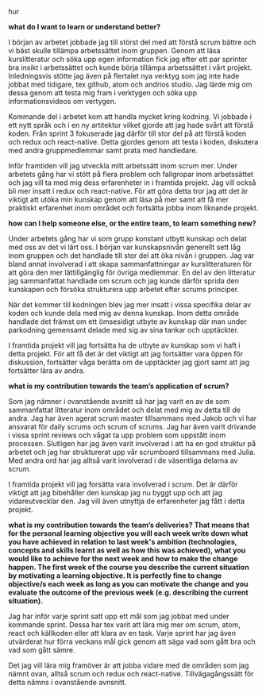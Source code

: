 hur


**what do I want to learn or understand better?**

I början av arbetet jobbade jag till störst del med att förstå scrum bättre och vi bäst skulle tillämpa arbetssättet inom gruppen. Genom att läsa kurslitteratur och söka upp egen information fick jag efter ett par sprinter bra insikt i arbetssättet och kunde börja tillämpa arbetssättet i vårt projekt. Inledningsvis stötte jag även på flertalet nya verktyg som jag inte hade jobbat med tidigare, tex github, atom och andrios studio. Jag lärde mig om dessa genom att testa mig fram i verktygen och söka upp informationsvideos om vertygen.

Kommande del i arbetet kom att handla mycket kring kodning. Vi jobbade i ett nytt språk och i en ny artitektur vilket gjorde att jag hade svårt att förstå koden. Från sprint 3 fokuserade jag därför till stor del på att förstå koden och redux och react-native. Detta gjordes genom att testa i koden, diskutera med andra gruppmedlemmar samt prata med handledare.


Inför framtiden vill jag utveckla mitt arbetssätt inom scrum mer. Under arbetets gång har vi stött på flera problem och fallgropar inom arbetssättet och jag vill ta med mig dess erfarenheter in i framtida projekt. Jag vill också bli mer insatt i redux och react-native. För att göra detta tror jag att det är viktigt att utöka min kunskap genom att läsa på mer samt att få mer praktiskt erfarenhet inom området och fortsätta jobba inom liknande projekt.

**how can I help someone else, or the entire team, to learn something new?**

Under arbetets gång har vi som grupp konstant utbytt kunskap och delat med oss av det vi lärt oss. I början var kunskapsnivån generellt sett låg inom gruppen och det handlade till stor del att öka nivån i gruppen. Jag var bland annat involverad i att skapa sammanfattningar av kurslitteraturen för att göra den mer lättillgänglig för övriga medlemmar. En del av den litteratur jag sammanfattat handlade om scrum och jag kunde därför sprida den kunskapen och försöka strukturera upp arbetet efter scrums principer.

När det kommer till kodningen blev jag mer insatt i vissa specifika delar av koden och kunde dela med mig av denna kunskap. Inom detta område handlade det främst om ett ömsesidigt utbyte av kunskap där man under parkodning gemensamt delade med sig av sina tankar och upptäckter. 

I framtida projekt vill jag fortsätta ha de utbyte av kunskap som vi haft i detta projekt. För att få det är det viktigt att jag fortsätter vara öppen för diskussion, fortsätter våga berätta om de upptäckter jag gjort samt att jag fortsätter lära av andra.

**what is my contribution towards the team’s application of scrum?**

Som jag nämner i ovanstående avsnitt så har jag varit en av de som sammanfattat litteratur inom området och delat med mig av detta till de andra. Jag har även agerat scrum master tillsammans med Jakob och vi har ansvarat för daily scrums och scrum of scrums. Jag har även varit drivande i vissa sprint reviews och vågat ta upp problem som uppstått inom processen. Slutligen har jag även varit involverad i att ha en god struktur på arbetet och jag har strukturerat upp vår scrumboard tillsammans med Julia. 
Med andra ord har jag alltså varit involverad i de väsentliga delarna av scrum.

I framtida projekt vill jag forsätta vara involverad i scrum. Det är därför viktigt att jag bibehåller den kunskap jag nu byggt upp och att jag vidareutvecklar den. Jag vill även utnyttja de erfarenheter jag fått i detta projekt. 


**what is my contribution towards the team’s deliveries? That means that for the personal learning objective you will each week write down what you have achieved in relation to last week's ambition (technologies, concepts and skills learnt as well as how this was achieved), what you would like to achieve for the next week and how to make the change happen. The first week of the course you describe the current situation by motivating a learning objective. It is perfectly fine to change objective/s each week as long as you can motivate the change and you evaluate the outcome of the previous week (e.g. describing the current situation).**

Jag har inför varje sprint satt upp ett mål som jag jobbat med under kommande sprint. Dessa har tex varit att lära mig mer om scrum, atom, react och källkoden eller att klara av en task. Varje sprint har jag även utvärderat hur förra veckans mål gick genom att säga vad som gått bra och vad som gått sämre. 

Det jag vill lära mig framöver är att jobba vidare med de områden som jag nämnt ovan, alltså scrum och redux och react-native. Tillvägagångssätt för detta nämns i ovanstående avnsnitt. 


